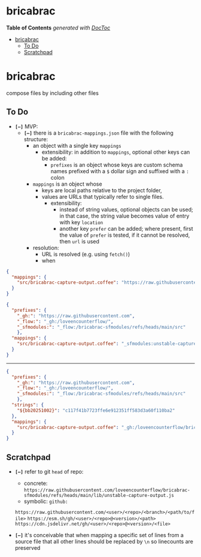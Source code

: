 
# bricabrac

<!-- START doctoc generated TOC please keep comment here to allow auto update -->
<!-- DON'T EDIT THIS SECTION, INSTEAD RE-RUN doctoc TO UPDATE -->
**Table of Contents**  *generated with [DocToc](https://github.com/thlorenz/doctoc)*

- [bricabrac](#bricabrac)
  - [To Do](#to-do)
  - [Scratchpad](#scratchpad)

<!-- END doctoc generated TOC please keep comment here to allow auto update -->

# bricabrac


compose files by including other files


## To Do

* **`[—]`** MVP:
  * **`[—]`** there is a `bricabrac-mappings.json` file with the following structure:
    * an object with a single key `mappings`
        * extensibility: in addition to `mappings`, optional other keys can be added:
          * `prefixes` is an object whose keys are custom schema names prefixed with a  `$` dollar sign and
            suffixed with a `:` colon
    * `mappings` is an object whose
      * keys are local paths relative to the project folder,
      * values are URLs that typically refer to single files.
        * extensibility:
          * instead of string values, optional objects can be used; in that case, the string value becomes
            value of entry with key `location`
          * another key `prefer` can be added; where present, first the value of `prefer` is tested, if it
            cannot be resolved, then `url` is used
    * resolution:
      * URL is resolved (e.g. using `fetch()`)
      * when

```json
{
  "mappings": {
    "src/bricabrac-capture-output.coffee": "https://raw.githubusercontent.com/loveencounterflow/bricabrac-sfmodules/refs/heads/main/src/unstable-capture-output.coffee"
  }
}
```


```json
{
  "prefixes": {
    "_gh:": "https://raw.githubusercontent.com",
    "_flow:": "_gh:/loveencounterflow/",
    "_sfmodules:": "_flow:/bricabrac-sfmodules/refs/heads/main/src"
    },
  "mappings": {
    "src/bricabrac-capture-output.coffee": "_sfmodules:unstable-capture-output.coffee"
  }
}
```

------------------------------------------------

```json
{
  "prefixes": {
    "_gh:": "https://raw.githubusercontent.com",
    "_flow:": "_gh:/loveencounterflow/",
    "_sfmodules:": "_flow:/bricabrac-sfmodules/refs/heads/main/src"
    },
  "strings": {
    "${bb20251002}": "c117f41b7723ffe6e912351ff583d3a60f110ba2"
  },
  "mappings": {
    "src/bricabrac-capture-output.coffee": "_gh:/loveencounterflow/bricabrac-sfmodules/${bb20251002}/src/unstable-capture-output.coffee"
  }
}
```

## Scratchpad

* **`[—]`** refer to git `head` of repo:
  * concrete: `https://raw.githubusercontent.com/loveencounterflow/bricabrac-sfmodules/refs/heads/main/lib/unstable-capture-output.js`
  * symbolic: `github:`

  `https://raw.githubusercontent.com/<user>/<repo>/<branch>/<path/to/file>`
            `https://esm.sh/gh/<user>/<repo>@<version>/<path>`
  `https://cdn.jsdelivr.net/gh/<user>/<repo>@<version>/<file>`


<!--   * Deno lets you define aliases, you can invent your own `gh://` scheme locally:

    ```json
    { "imports": { "gh:": "https://raw.githubusercontent.com/" } }
    ```
    Then in code: `import { serve } from "gh:denoland/deno_std/main/http/server.ts";`
 -->

* **`[—]`** it's conceivable that when mapping a specific set of lines from a source file that all other
  lines should be replaced by `\n` so linecounts are preserved
